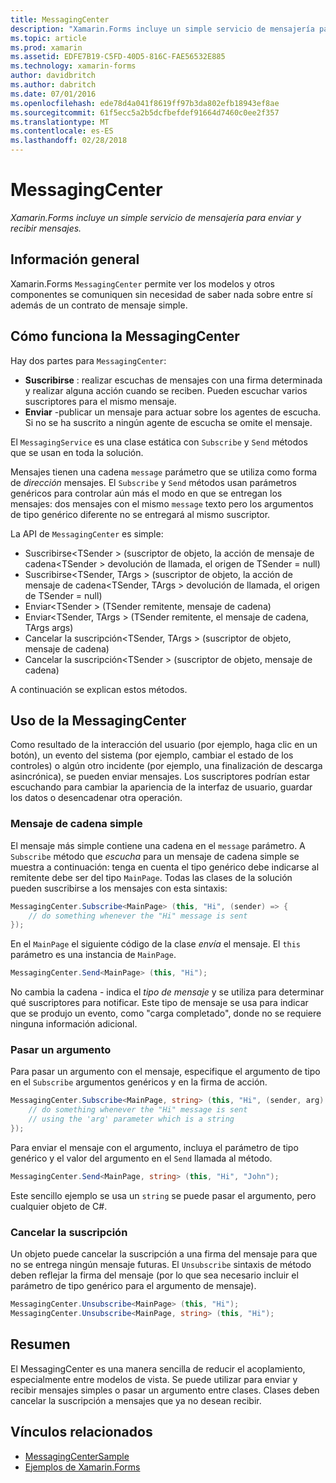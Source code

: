```yaml
---
title: MessagingCenter
description: "Xamarin.Forms incluye un simple servicio de mensajería para enviar y recibir mensajes."
ms.topic: article
ms.prod: xamarin
ms.assetid: EDFE7B19-C5FD-40D5-816C-FAE56532E885
ms.technology: xamarin-forms
author: davidbritch
ms.author: dabritch
ms.date: 07/01/2016
ms.openlocfilehash: ede78d4a041f8619ff97b3da802efb18943ef8ae
ms.sourcegitcommit: 61f5ecc5a2b5dcfbefdef91664d7460c0ee2f357
ms.translationtype: MT
ms.contentlocale: es-ES
ms.lasthandoff: 02/28/2018
---
```

# <a name="messagingcenter"></a>MessagingCenter

_Xamarin.Forms incluye un simple servicio de mensajería para enviar y recibir mensajes._

<a name="Overview" />

## <a name="overview"></a>Información general

Xamarin.Forms `MessagingCenter` permite ver los modelos y otros componentes se comuniquen sin necesidad de saber nada sobre entre sí además de un contrato de mensaje simple.

<a name="How_the_MessagingCenter_Works" />

## <a name="how-the-messagingcenter-works"></a>Cómo funciona la MessagingCenter

Hay dos partes para `MessagingCenter`:

-  **Suscribirse** : realizar escuchas de mensajes con una firma determinada y realizar alguna acción cuando se reciben. Pueden escuchar varios suscriptores para el mismo mensaje.
-  **Enviar** -publicar un mensaje para actuar sobre los agentes de escucha. Si no se ha suscrito a ningún agente de escucha se omite el mensaje.


El `MessagingService` es una clase estática con `Subscribe` y `Send` métodos que se usan en toda la solución.

Mensajes tienen una cadena `message` parámetro que se utiliza como forma de *dirección* mensajes. El `Subscribe` y `Send` métodos usan parámetros genéricos para controlar aún más el modo en que se entregan los mensajes: dos mensajes con el mismo `message` texto pero los argumentos de tipo genérico diferente no se entregará al mismo suscriptor.

La API de `MessagingCenter` es simple:

-  Suscribirse&lt;TSender > (suscriptor de objeto, la acción de mensaje de cadena&lt;TSender > devolución de llamada, el origen de TSender = null)
-  Suscribirse&lt;TSender, TArgs > (suscriptor de objeto, la acción de mensaje de cadena&lt;TSender, TArgs > devolución de llamada, el origen de TSender = null)
-  Enviar&lt;TSender > (TSender remitente, mensaje de cadena)
-  Enviar&lt;TSender, TArgs > (TSender remitente, el mensaje de cadena, TArgs args)
-  Cancelar la suscripción&lt;TSender, TArgs > (suscriptor de objeto, mensaje de cadena)
-  Cancelar la suscripción&lt;TSender > (suscriptor de objeto, mensaje de cadena)


A continuación se explican estos métodos.

<a name="Using_the_MessagingCenter" />

## <a name="using-the-messagingcenter"></a>Uso de la MessagingCenter

Como resultado de la interacción del usuario (por ejemplo, haga clic en un botón), un evento del sistema (por ejemplo, cambiar el estado de los controles) o algún otro incidente (por ejemplo, una finalización de descarga asincrónica), se pueden enviar mensajes. Los suscriptores podrían estar escuchando para cambiar la apariencia de la interfaz de usuario, guardar los datos o desencadenar otra operación.

### <a name="simple-string-message"></a>Mensaje de cadena simple

El mensaje más simple contiene una cadena en el `message` parámetro. A `Subscribe` método que *escucha* para un mensaje de cadena simple se muestra a continuación: tenga en cuenta el tipo genérico debe indicarse al remitente debe ser del tipo `MainPage`. Todas las clases de la solución pueden suscribirse a los mensajes con esta sintaxis:

```csharp
MessagingCenter.Subscribe<MainPage> (this, "Hi", (sender) => {
    // do something whenever the "Hi" message is sent
});
```

En el `MainPage` el siguiente código de la clase *envía* el mensaje. El `this` parámetro es una instancia de `MainPage`.

```csharp
MessagingCenter.Send<MainPage> (this, "Hi");
```

No cambia la cadena - indica el *tipo de mensaje* y se utiliza para determinar qué suscriptores para notificar. Este tipo de mensaje se usa para indicar que se produjo un evento, como "carga completado", donde no se requiere ninguna información adicional.

### <a name="passing-an-argument"></a>Pasar un argumento

Para pasar un argumento con el mensaje, especifique el argumento de tipo en el `Subscribe` argumentos genéricos y en la firma de acción.

```csharp
MessagingCenter.Subscribe<MainPage, string> (this, "Hi", (sender, arg) => {
    // do something whenever the "Hi" message is sent
    // using the 'arg' parameter which is a string
});
```

Para enviar el mensaje con el argumento, incluya el parámetro de tipo genérico y el valor del argumento en el `Send` llamada al método.

```csharp
MessagingCenter.Send<MainPage, string> (this, "Hi", "John");
```

Este sencillo ejemplo se usa un `string` se puede pasar el argumento, pero cualquier objeto de C#.

### <a name="unsubscribe"></a>Cancelar la suscripción

Un objeto puede cancelar la suscripción a una firma del mensaje para que no se entrega ningún mensaje futuras. El `Unsubscribe` sintaxis de método deben reflejar la firma del mensaje (por lo que sea necesario incluir el parámetro de tipo genérico para el argumento de mensaje).

```csharp
MessagingCenter.Unsubscribe<MainPage> (this, "Hi");
MessagingCenter.Unsubscribe<MainPage, string> (this, "Hi");
```

<a name="Summary" />

## <a name="summary"></a>Resumen

El MessagingCenter es una manera sencilla de reducir el acoplamiento, especialmente entre modelos de vista. Se puede utilizar para enviar y recibir mensajes simples o pasar un argumento entre clases. Clases deben cancelar la suscripción a mensajes que ya no desean recibir.


## <a name="related-links"></a>Vínculos relacionados

- [MessagingCenterSample](https://developer.xamarin.com/samples/UsingMessagingCenter)
- [Ejemplos de Xamarin.Forms](https://github.com/xamarin/xamarin-forms-samples)
